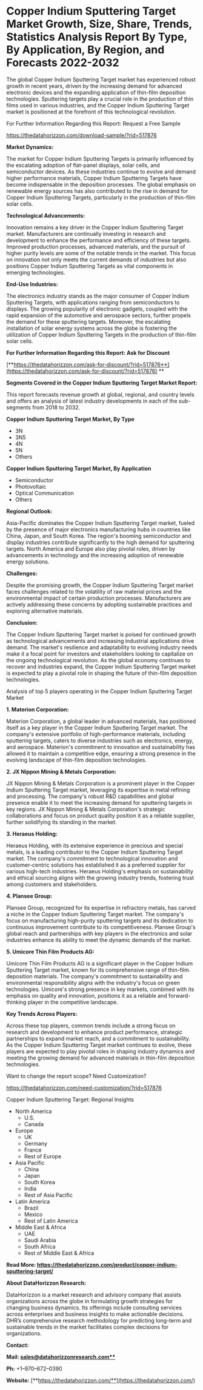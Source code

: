 ﻿# **Copper Indium Sputtering Target Market Growth, Size, Share, Trends, Statistics Analysis Report By Type, By Application, By Region, and Forecasts 2022-2032**
The global Copper Indium Sputtering Target market has experienced robust growth in recent years, driven by the increasing demand for advanced electronic devices and the expanding application of thin-film deposition technologies. Sputtering targets play a crucial role in the production of thin films used in various industries, and the Copper Indium Sputtering Target market is positioned at the forefront of this technological revolution.

For Further Information Regarding this Report: Request a Free Sample

<https://thedatahorizzon.com/download-sample/?rid=517876>

**Market Dynamics:**

The market for Copper Indium Sputtering Targets is primarily influenced by the escalating adoption of flat-panel displays, solar cells, and semiconductor devices. As these industries continue to evolve and demand higher performance materials, Copper Indium Sputtering Targets have become indispensable in the deposition processes. The global emphasis on renewable energy sources has also contributed to the rise in demand for Copper Indium Sputtering Targets, particularly in the production of thin-film solar cells.

**Technological Advancements:**

Innovation remains a key driver in the Copper Indium Sputtering Target market. Manufacturers are continually investing in research and development to enhance the performance and efficiency of these targets. Improved production processes, advanced materials, and the pursuit of higher purity levels are some of the notable trends in the market. This focus on innovation not only meets the current demands of industries but also positions Copper Indium Sputtering Targets as vital components in emerging technologies.

**End-Use Industries:**

The electronics industry stands as the major consumer of Copper Indium Sputtering Targets, with applications ranging from semiconductors to displays. The growing popularity of electronic gadgets, coupled with the rapid expansion of the automotive and aerospace sectors, further propels the demand for these sputtering targets. Moreover, the escalating installation of solar energy systems across the globe is fostering the utilization of Copper Indium Sputtering Targets in the production of thin-film solar cells.

**For Further Information Regarding this Report: Ask for Discount**

[**https://thedatahorizzon.com/ask-for-discount/?rid=517876**](https://thedatahorizzon.com/ask-for-discount/?rid=517876)
**


**Segments Covered in the Copper Indium Sputtering Target Market Report:**

This report forecasts revenue growth at global, regional, and country levels and offers an analysis of latest industry developments in each of the sub-segments from 2018 to 2032.

**Copper Indium Sputtering Target Market, By Type**

- 3N
- 3N5
- 4N
- 5N
- Others

**Copper Indium Sputtering Target Market, By Application**

- Semiconductor
- Photovoltaic
- Optical Communication
- Others

**Regional Outlook:**

Asia-Pacific dominates the Copper Indium Sputtering Target market, fueled by the presence of major electronics manufacturing hubs in countries like China, Japan, and South Korea. The region's booming semiconductor and display industries contribute significantly to the high demand for sputtering targets. North America and Europe also play pivotal roles, driven by advancements in technology and the increasing adoption of renewable energy solutions.

**Challenges:**

Despite the promising growth, the Copper Indium Sputtering Target market faces challenges related to the volatility of raw material prices and the environmental impact of certain production processes. Manufacturers are actively addressing these concerns by adopting sustainable practices and exploring alternative materials.

**Conclusion:**

The Copper Indium Sputtering Target market is poised for continued growth as technological advancements and increasing industrial applications drive demand. The market's resilience and adaptability to evolving industry needs make it a focal point for investors and stakeholders looking to capitalize on the ongoing technological revolution. As the global economy continues to recover and industries expand, the Copper Indium Sputtering Target market is expected to play a pivotal role in shaping the future of thin-film deposition technologies.

Analysis of top 5 players operating in the Copper Indium Sputtering Target Market 

**1. Materion Corporation:**

Materion Corporation, a global leader in advanced materials, has positioned itself as a key player in the Copper Indium Sputtering Target market. The company's extensive portfolio of high-performance materials, including sputtering targets, caters to diverse industries such as electronics, energy, and aerospace. Materion's commitment to innovation and sustainability has allowed it to maintain a competitive edge, ensuring a strong presence in the evolving landscape of thin-film deposition technologies.

**2. JX Nippon Mining & Metals Corporation:**

JX Nippon Mining & Metals Corporation is a prominent player in the Copper Indium Sputtering Target market, leveraging its expertise in metal refining and processing. The company's robust R&D capabilities and global presence enable it to meet the increasing demand for sputtering targets in key regions. JX Nippon Mining & Metals Corporation's strategic collaborations and focus on product quality position it as a reliable supplier, further solidifying its standing in the market.

**3. Heraeus Holding:**

Heraeus Holding, with its extensive experience in precious and special metals, is a leading contributor to the Copper Indium Sputtering Target market. The company's commitment to technological innovation and customer-centric solutions has established it as a preferred supplier for various high-tech industries. Heraeus Holding's emphasis on sustainability and ethical sourcing aligns with the growing industry trends, fostering trust among customers and stakeholders.

**4. Plansee Group:**

Plansee Group, recognized for its expertise in refractory metals, has carved a niche in the Copper Indium Sputtering Target market. The company's focus on manufacturing high-purity sputtering targets and its dedication to continuous improvement contribute to its competitiveness. Plansee Group's global reach and partnerships with key players in the electronics and solar industries enhance its ability to meet the dynamic demands of the market.

**5. Umicore Thin Film Products AG:**

Umicore Thin Film Products AG is a significant player in the Copper Indium Sputtering Target market, known for its comprehensive range of thin-film deposition materials. The company's commitment to sustainability and environmental responsibility aligns with the industry's focus on green technologies. Umicore's strong presence in key markets, combined with its emphasis on quality and innovation, positions it as a reliable and forward-thinking player in the competitive landscape.

**Key Trends Across Players:**

Across these top players, common trends include a strong focus on research and development to enhance product performance, strategic partnerships to expand market reach, and a commitment to sustainability. As the Copper Indium Sputtering Target market continues to evolve, these players are expected to play pivotal roles in shaping industry dynamics and meeting the growing demand for advanced materials in thin-film deposition technologies.

Want to change the report scope? Need Customization?

<https://thedatahorizzon.com/need-customization/?rid=517876>

Copper Indium Sputtering Target: Regional Insights

- North America
  - U.S.
  - Canada
- Europe
  - UK
  - Germany
  - France
  - Rest of Europe
- Asia Pacific
  - China
  - Japan
  - South Korea
  - India
  - Rest of Asia Pacific
- Latin America
  - Brazil
  - Mexico
  - Rest of Latin America
- Middle East & Africa
  - UAE
  - Saudi Arabia
  - South Africa
  - Rest of Middle East & Africa

**Read More: https://thedatahorizzon.com/product/copper-indium-sputtering-target/**

**About DataHorizzon Research:**

DataHorizzon is a market research and advisory company that assists organizations across the globe in formulating growth strategies for changing business dynamics. Its offerings include consulting services across enterprises and business insights to make actionable decisions. DHR’s comprehensive research methodology for predicting long-term and sustainable trends in the market facilitates complex decisions for organizations.

**Contact:**

**Mail: [sales@datahorizzonresearch.com**](mailto:sales@datahorizzonresearch.com)**

**Ph:** +1–970–672–0390

**Website:** [**https://thedatahorizzon.com/**](https://thedatahorizzon.com/)


